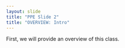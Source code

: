 ```yaml
---
layout: slide
title: "PPE Slide 2"
title: "OVERVIEW: Intro"
---
```


First, we will provide an overview of this class.
